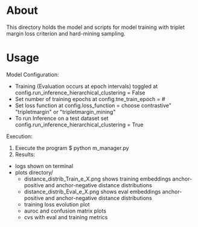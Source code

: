 # About
This directory holds the model and scripts for model training with triplet margin loss criterion and hard-mining sampling.

# Usage
Model Configuration:
- Training (Evaluation occurs at epoch intervals) toggled at config.run_inference_hierarchical_clustering = False
- Set number of training epochs at config.tne_train_epoch = #
- Set loss function at config.loss_function = choose contrastive" "tripletmargin" or "tripletmargin_mining"
- To run Inference on a test dataset set config.run_inference_hierarchical_clustering = True

Execution:

1. Execute the program
	$ python m_manager.py
2. Results:
- logs shown on terminal
- plots directory/
	- distance_distrib_Train_e_X.png shows training embeddings anchor-positive and anchor-negative distance distributions
	- distance_distrib_Eval_e_X.png shows eval embeddings anchor-positive and anchor-negative distance distributions
	- training loss evolution plot
	- auroc and confusion matrix plots
	- cvs with eval and training metrics